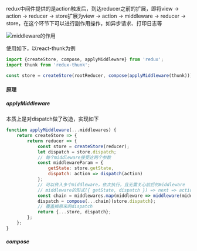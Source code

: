 redux中间件提供的是action触发后，到达reducer之前的扩展，即将view -> action -> reducer -> store扩展为view -> action -> middleware -> reducer -> store，在这个环节下可以进行副作用操作，如异步请求、打印日志等

![middleware的作用](https://user-gold-cdn.xitu.io/2018/4/19/162dcb142c194bfb?imageView2/0/w/1280/h/960/format/webp/ignore-error/1)

使用如下，以react-thunk为例

```js
import {createStore, compose, applyMiddleware} from 'redux';
import thunk from 'redux-thunk';

const store = createStore(rootReducer, compose(applyMiddleware(thunk)));
```

#### 原理

##### applyMiddleware

本质上是对dispatch做了改造，实现如下

```js
function applyMiddleware(...middlewares) {
    return createStore => {
        return reducer => {
            const store = createStore(reducer);
            let dispatch = store.dispatch;
            // 每个middleware接受这两个参数
            const middlewareParam = {
                getState: store.getState,
                dispatch: action => dispatch(action)
            };
            // 可以传入多个middleware，依次执行，且无需关心前后的middleware
            // middleware的形式({ getState, dispatch }) => next => action
            const chain = middlewares.map(middleware => middleware(middlewareParam));
            dispatch = compose(...chain)(store.dispatch);
            // 覆盖掉原来的dispatch
            return {...store, dispatch};
        };
    };
}
```

##### compose